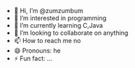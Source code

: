 - 👋 Hi, I’m @zumzumbum
- 👀 I’m interested in programming
- 🌱 I’m currently learning C,Java
- 💞️ I’m looking to collaborate on anything
- 📫 How to reach me no
- 😄 Pronouns: he
- ⚡ Fun fact: ...

<!---
zumzumbum/zumzumbum is a ✨ special ✨ repository because its `README.md` (this file) appears on your GitHub profile.
You can click the Preview link to take a look at your changes.
--->
